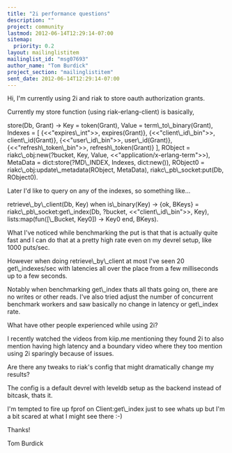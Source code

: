 ```yaml
---
title: "2i performance questions"
description: ""
project: community
lastmod: 2012-06-14T12:29:14-07:00
sitemap:
  priority: 0.2
layout: mailinglistitem
mailinglist_id: "msg07693"
author_name: "Tom Burdick"
project_section: "mailinglistitem"
sent_date: 2012-06-14T12:29:14-07:00
---
```



Hi, I'm currently using 2i and riak to store oauth authorization grants.

Currently my store function (using riak-erlang-client) is basically,

store(Db, Grant) -&gt;
 Key = token(Grant),
 Value = term\\_to\\_binary(Grant),
 Indexes = [
 {&lt;&lt;"expires\\_int"&gt;&gt;, expires(Grant)},
 {&lt;&lt;"client\\_id\\_bin"&gt;&gt;, client\\_id(Grant)},
 {&lt;&lt;"user\\_id\\_bin"&gt;&gt;, user\\_id(Grant)},
 {&lt;&lt;"refresh\\_token\\_bin"&gt;&gt;, refresh\\_token(Grant)}
 ],
 RObject = riakc\\_obj:new(?bucket, Key, Value,
&lt;&lt;"application/x-erlang-term"&gt;&gt;),
 MetaData = dict:store(?MD\\_INDEX, Indexes, dict:new()),
 RObject0 = riakc\\_obj:update\\_metadata(RObject, MetaData),
 riakc\\_pb\\_socket:put(Db, RObject0).

Later I'd like to query on any of the indexes, so something like...

retrieve\\_by\\_client(Db, Key) when is\\_binary(Key) -&gt;
 {ok, BKeys} = riakc\\_pb\\_socket:get\\_index(Db, ?bucket,
&lt;&lt;"client\\_id\\_bin"&gt;&gt;, Key),
 lists:map(fun([\\_Bucket, Key0]) -&gt;
 Key0
 end, BKeys).

What I've noticed while benchmarking the put is that that is actually
quite fast and I can do that
at a pretty high rate even on my devrel setup, like 1000 puts/sec.

However when doing retrieve\\_by\\_client at most I've seen 20
get\\_indexes/sec with latencies all over the place from a few
milliseconds up to a few seconds.

Notably when benchmarking get\\_index thats all thats going on, there
are no writes or other reads. I've also tried adjust the number of
concurrent benchmark workers and saw basically no change in latency or
get\\_index rate.

What have other people experienced while using 2i?

I recently watched the videos from kiip.me mentioning they found 2i to
also mention having high latency and a boundary video where they too
mention using 2i sparingly because of issues.

Are there any tweaks to riak's config that might dramatically change
my results?

The config is a default devrel with leveldb setup as the backend
instead of bitcask, thats it.

I'm tempted to fire up fprof on Client:get\\_index just to see whats up
but I'm a bit scared at what I might see there :-)

Thanks!

Tom Burdick


